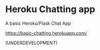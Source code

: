 # Heroku Chatting app
A basic Heroku/Flask Chat App 

https://basic-chatting.herokuapp.com/


(UNDERDEVELOPMENT)
